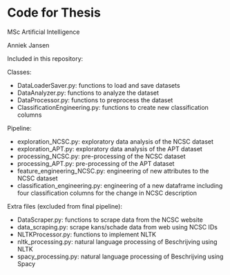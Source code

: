 # Code for Thesis

MSc Artificial Intelligence

Anniek Jansen

Included in this repository:

Classes:
* DataLoaderSaver.py: functions to load and save datasets
* DataAnalyzer.py: functions to analyze the dataset
* DataProcessor.py: functions to preprocess the dataset
* ClassificationEngineering.py: functions to create new classification columns

Pipeline:
* exploration_NCSC.py: exploratory data analysis of the NCSC dataset
* exploration_APT.py: exploratory data analysis of the APT dataset
* processing_NCSC.py: pre-processing of the NCSC dataset
* processing_APT.py: pre-processing of the APT dataset
* feature_engineering_NCSC.py: engineering of new attributes to the NCSC dataset
* classification_engineering.py: engineering of a new dataframe including four classification columns for the change in NCSC description

Extra files (excluded from final pipeline):
* DataScraper.py: functions to scrape data from the NCSC website
* data_scraping.py: scrape kans/schade data from web using NCSC IDs
* NLTKProcessor.py: functions to implement NLTK 
* nltk_processing.py: natural language processing of Beschrijving using NLTK
* spacy_processing.py: natural language processing of Beschrijving using Spacy
